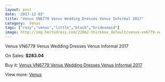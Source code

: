 ```yaml
---
layout: post
date: '2017-12-03'
title: "Venus VN6779 Venus Wedding Dresses Venus Informal 2017"
category:  Venus
tags: ["rosy","venus","little","black","bridesmaid"]
image: http://img.hectodress.com/22062-thickbox_default/venus-vn6779-venus-wedding-dresses-venus-informal-2013.jpg
---
```

Venus VN6779 Venus Wedding Dresses Venus Informal 2017

On Sales: **$283.04**
<a href="https://www.hectodress.com/-venus/10219-venus-vn6779-venus-wedding-dresses-venus-informal-2013.html"><amp-img layout="responsive" width="600" height="600" src="//img.hectodress.com/22062-thickbox_default/venus-vn6779-venus-wedding-dresses-venus-informal-2013.jpg" alt="Venus VN6779 Venus Wedding Dresses Venus Informal 2017 0" /></a>
<a href="https://www.hectodress.com/-venus/10219-venus-vn6779-venus-wedding-dresses-venus-informal-2013.html"><amp-img layout="responsive" width="600" height="600" src="//img.hectodress.com/22063-thickbox_default/venus-vn6779-venus-wedding-dresses-venus-informal-2013.jpg" alt="Venus VN6779 Venus Wedding Dresses Venus Informal 2017 1" /></a>

Buy it: [Venus VN6779 Venus Wedding Dresses Venus Informal 2017](https://www.hectodress.com/-venus/10219-venus-vn6779-venus-wedding-dresses-venus-informal-2013.html "Venus VN6779 Venus Wedding Dresses Venus Informal 2017")

View more: [ Venus](https://www.hectodress.com/167--venus " Venus")